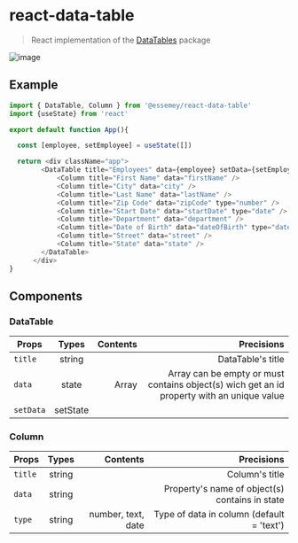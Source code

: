 # react-data-table

>React implementation of the [DataTables](https://github.com/DataTables/DataTables) package

![image](https://user-images.githubusercontent.com/77215266/167102134-adf32e4c-1aac-4db5-a37a-15ca411193c3.png)

## Example

```javascript
import { DataTable, Column } from '@essemey/react-data-table'
import {useState} from 'react'

export default function App(){ 

  const [employee, setEmployee] = useState([])

  return <div className="app">
        <DataTable title="Employees" data={employee} setData={setEmployee}>
            <Column title="First Name" data="firstName" />
            <Column title="City" data="city" />
            <Column title="Last Name" data="lastName" />
            <Column title="Zip Code" data="zipCode" type="number" />
            <Column title="Start Date" data="startDate" type="date" />
            <Column title="Department" data="department" />
            <Column title="Date of Birth" data="dateOfBirth" type="date" />
            <Column title="Street" data="street" />
            <Column title="State" data="state" />
        </DataTable>
      </div>
}
```
## Components

### DataTable

| Props         | Types  | Contents| Precisions                                                                |
| ------------- |:------:| ------:| -------------------------------------------------------------------------:|
| `title`       | string |        |  DataTable's title
| `data`         | state         | Array  | Array can be empty or must contains object(s) wich get an id property with an unique value|
| `setData`       | setState      |        |                                                                            |

### Column

| Props         | Types    | Contents | Precisions |
| ------------- |:--------:| ------:| ------------:|
| `title`       | string   |        |  Column's title
| `data`        | string   |        |  Property's name of object(s) contains in state |
| `type`        | string   |  number, text, date |  Type of data in column (default = 'text')

